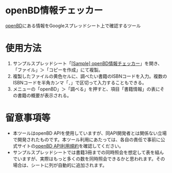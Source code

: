 # openBD情報チェッカー
[openBD](https://openbd.jp/)にある情報をGoogleスプレッドシート上で確認するツール

# 使用方法
1. サンプルスプレッドシート「[[Sample] openBD情報チェッカー](https://docs.google.com/spreadsheets/d/1j9dac3NpPtCQWxL_-oUvZVSc7IvaGKhNGR6AqqHP1_w/edit#gid=0)」を開き、「ファイル」＞「コピーを作成」にて複製。
1. 複製したファイルの黄色セルに、調べたい書籍のISBNコードを入力。複数のISBNコードを半角カンマ「`,`」で区切って入力することもできる。
1. メニューの「openBD」＞「調べる」を押すと、項目「書籍情報」の表にその書籍の概要が表示される。

# 留意事項等
- 本ツールはopenBD APIを使用していますが、同API開発者とは関係ない立場で開発されたものです。本ツール利用にあたっては、各自の責任で事前に公式サイトの[openBD API利用規約](https://openbd.jp/terms/)を確認してください。
- サンプルスプレッドシートでは書籍3冊までの同時照会を想定して表を組んでいますが、実際はもっと多くの数を同時照会できるかと思われます。その場合は、シートに列が自動的に追加されます。